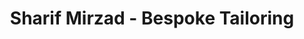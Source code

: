 ---
title: "Sharif Mirzad - Bespoke Tailoring"
url: /exeter/sharif-mirzad-bespoke-tailoring/
shop: Schneiderei
---